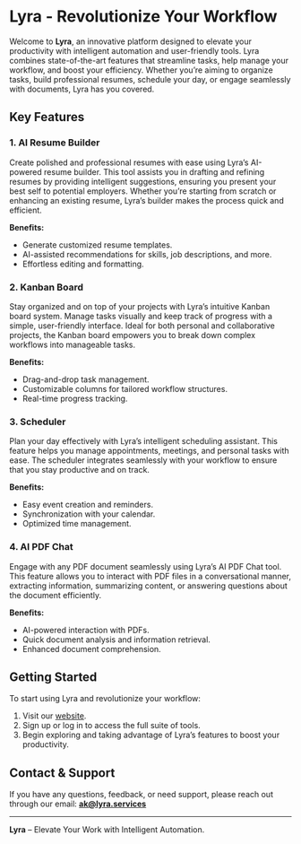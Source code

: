 # Lyra - Revolutionize Your Workflow

Welcome to **Lyra**, an innovative platform designed to elevate your productivity with intelligent automation and user-friendly tools. Lyra combines state-of-the-art features that streamline tasks, help manage your workflow, and boost your efficiency. Whether you’re aiming to organize tasks, build professional resumes, schedule your day, or engage seamlessly with documents, Lyra has you covered.

## Key Features

### 1. AI Resume Builder
Create polished and professional resumes with ease using Lyra’s AI-powered resume builder. This tool assists you in drafting and refining resumes by providing intelligent suggestions, ensuring you present your best self to potential employers. Whether you’re starting from scratch or enhancing an existing resume, Lyra’s builder makes the process quick and efficient.

**Benefits:**
- Generate customized resume templates.
- AI-assisted recommendations for skills, job descriptions, and more.
- Effortless editing and formatting.

### 2. Kanban Board
Stay organized and on top of your projects with Lyra’s intuitive Kanban board system. Manage tasks visually and keep track of progress with a simple, user-friendly interface. Ideal for both personal and collaborative projects, the Kanban board empowers you to break down complex workflows into manageable tasks.

**Benefits:**
- Drag-and-drop task management.
- Customizable columns for tailored workflow structures.
- Real-time progress tracking.

### 3. Scheduler
Plan your day effectively with Lyra’s intelligent scheduling assistant. This feature helps you manage appointments, meetings, and personal tasks with ease. The scheduler integrates seamlessly with your workflow to ensure that you stay productive and on track.

**Benefits:**
- Easy event creation and reminders.
- Synchronization with your calendar.
- Optimized time management.

### 4. AI PDF Chat
Engage with any PDF document seamlessly using Lyra’s AI PDF Chat tool. This feature allows you to interact with PDF files in a conversational manner, extracting information, summarizing content, or answering questions about the document efficiently.

**Benefits:**
- AI-powered interaction with PDFs.
- Quick document analysis and information retrieval.
- Enhanced document comprehension.

## Getting Started
To start using Lyra and revolutionize your workflow:

1. Visit our [website](https://lyrafy.vercel.app/).
2. Sign up or log in to access the full suite of tools.
3. Begin exploring and taking advantage of Lyra’s features to boost your productivity.

## Contact & Support
If you have any questions, feedback, or need support, please reach out through our email: **ak@lyra.services**

---
**Lyra** – Elevate Your Work with Intelligent Automation.
